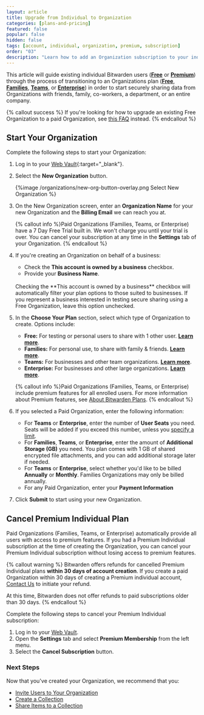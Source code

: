 ```yaml
---
layout: article
title: Upgrade from Individual to Organization
categories: [plans-and-pricing]
featured: false
popular: false
hidden: false
tags: [account, individual, organization, premium, subscription]
order: "03"
description: "Learn how to add an Organization subscription to your individual Bitwarden account."
---
```

This article will guide existing individual Bitwarden users ([**Free**]({{site.baseurl}}/article/about-bitwarden-plans/#free-individual) or [**Premium**]({{site.baseurl}}/article/about-bitwarden-plans/#premium-individual)) through the process of transitioning to an Organizations plan ([**Free**]({{site.baseurl}}/article/about-bitwarden-plans/#free-organizations), [**Families**]({{site.baseurl}}/article/about-bitwarden-plans/#families-organizations), [**Teams**]({{site.baseurl}}/article/about-bitwarden-plans/#teams-organizations), or [**Enterprise**]({{site.baseurl}}/article/about-bitwarden-plans/#enterprise-organizations)) in order to start securely sharing data from Organizations with friends, family, co-workers, a department, or an entire company.

{% callout success %}
If you're looking for how to upgrade an existing Free Organization to a paid Organization, see [this FAQ]({{site.baseurl}}/article/org-faqs/#q-how-do-i-upgrade-my-free-organization) instead.
{% endcallout %}

## Start Your Organization

Complete the following steps to start your Organization:

1. Log in to your [Web Vault](https://vault.bitwarden.com/){:target="\_blank"}.
2. Select the **New Organization** button.

   {%image /organizations/new-org-button-overlay.png Select New Organization %}

3. On the New Organization screen, enter an **Organization Name** for your new Organization and the **Billing Email** we can reach you at.

   {% callout info %}Paid Organizations (Families, Teams, or Enterprise) have a 7 Day Free Trial built in. We won't charge you until your trial is over. You can cancel your subscription at any time in the **Settings** tab of your Organization.
   {% endcallout %}

4. If you're creating an Organization on behalf of a business:

   - Check the **This account is owned by a business** checkbox.
   - Provide your **Business Name**.

   <br>
   Checking the **This account is owned by a business** checkbox will automatically filter your plan options to those suited to businesses. If you represent a business interested in testing secure sharing using a Free Organization, leave this option unchecked.
5. In the **Choose Your Plan** section, select which type of Organization to create. Options include:

   - **Free:** For testing or personal users to share with 1 other user. **[Learn more]({{site.baseurl}}/article/about-bitwarden-plans/#free-organizations)**.
   - **Families:** For personal use, to share with family & friends. **[Learn more]({{site.baseurl}}/article/about-bitwarden-plans/#families-organizations)**.
   - **Teams:** For businesses and other team organizations. **[Learn more]({{site.baseurl}}/article/about-bitwarden-plans/#teams-organizations)**.
   - **Enterprise:** For businesses and other large organizations. **[Learn more]({{site.baseurl}}/article/about-bitwarden-plans/#enterprise-organizations)**.

   {% callout info %}Paid Organizations (Families, Teams, or Enterprise) include premium features for all enrolled users. For more information about Premium features, see [About Bitwarden Plans]({{site.baseurl}}/article/about-bitwarden-plans/#compare-the-plans/).
   {% endcallout %}
6. If you selected a Paid Organization, enter the following information:

   - For **Teams** or **Enterprise**, enter the number of **User Seats** you need. Seats will be added if you exceed this number, unless you [specify a limit]({{site.baseurl}}/article/managing-users/#set-a-seat-limit).
   - For **Families**, **Teams**, or **Enterprise**, enter the amount of **Additional Storage (GB)** you need. You plan comes with 1 GB of shared encrypted file attachments, and you can add additional storage later if needed.
   - For **Teams** or **Enterprise**, select whether you'd like to be billed **Annually** or **Monthly**. Families Organizations may only be billed annually.
   - For any Paid Organization, enter your **Payment Information**
7. Click **Submit** to start using your new Organization.

## Cancel Premium Individual Plan

Paid Organizations (Families, Teams, or Enterprise) automatically provide all users with access to premium features. If you had a Premium Individual subscription at the time of creating the Organization, you can cancel your Premium Individual subscription without losing access to premium features.

{% callout warning %}
Bitwarden offers refunds for cancelled Premium Individual plans **within 30 days of account creation**. If you create a paid Organization within 30 days of creating a Premium individual account, [Contact Us](https://bitwarden.com/contact) to initiate your refund.

At this time, Bitwarden does not offer refunds to paid subscriptions older than 30 days.
{% endcallout %}

Complete the following steps to cancel your Premium Individual subscription:

1. Log in to your [Web Vault](https://vault.bitwarden.com/).
2. Open the **Settings** tab and select **Premium Membership** from the left menu.
3. Select the **Cancel Subscription** button.

### Next Steps

Now that you've created your Organization, we recommend that you:

- [Invite Users to Your Organization]({{site.baseurl}}/article/managing-users/)
- [Create a Collection]({{site.baseurl}}/article/about-collections/#create-a-collection)
- [Share Items to a Collection]({{site.baseurl}}/article/sharing/)
